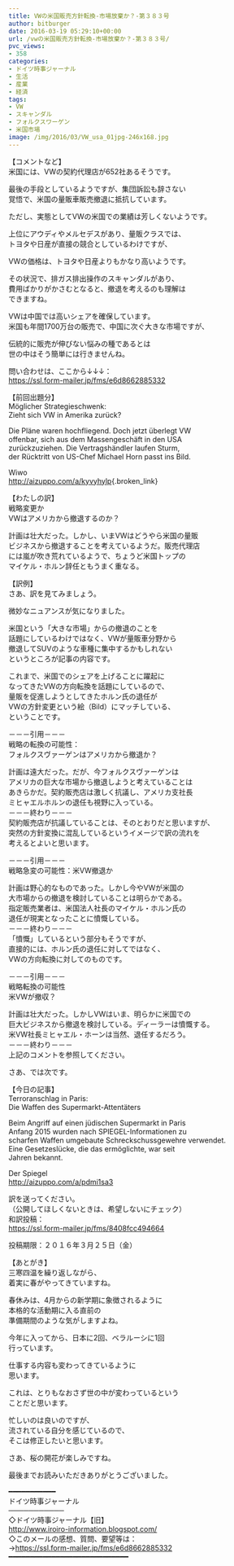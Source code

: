 ```yaml
---
title: VWの米国販売方針転換-市場放棄か？-第３８３号
author: bitburger
date: 2016-03-19 05:29:10+00:00
url: /vwの米国販売方針転換-市場放棄か？-第３８３号/
pvc_views:
- 358
categories:
- ドイツ時事ジャーナル
- 生活
- 産業
- 経済
tags:
- VW
- スキャンダル
- フォルクスワーゲン
- 米国市場
image: /img/2016/03/VW_usa_01jpg-246x168.jpg
---
```

【コメントなど】  
米国には、VWの契約代理店が652社あるそうです。  
  
最後の手段としているようですが、集団訴訟も辞さない  
覚悟で、米国の量販車販売撤退に抵抗しています。  
  
ただし、実態としてVWの米国での業績は芳しくないようです。  
  
上位にアウディやメルセデスがあり、量販クラスでは、  
トヨタや日産が直接の競合としているわけですが、  
  
VWの価格は、トヨタや日産よりもかなり高いようです。  
  
その状況で、排ガス排出操作のスキャンダルがあり、  
費用ばかりがかさむとなると、撤退を考えるのも理解は  
できますね。  
  
VWは中国では高いシェアを確保しています。  
米国も年間1700万台の販売で、中国に次ぐ大きな市場ですが、  
  
伝統的に販売が伸びない悩みの種であるとは  
世の中はそう簡単には行きませんね。  
  
  
問い合わせは、ここから↓↓↓：  
<https://ssl.form-mailer.jp/fms/e6d8662885332>  
  
  
【前回出題分】  
Möglicher Strategieschwenk:  
Zieht sich VW in Amerika zurück?  
  
Die Pläne waren hochfliegend. Doch jetzt überlegt VW  
offenbar, sich aus dem Massengeschäft in den USA  
zurückzuziehen. Die Vertragshändler laufen Sturm,  
der Rücktritt von US-Chef Michael Horn passt ins Bild.  
  
Wiwo  
<http://aizuppo.com/a/kyvyhylp>{.broken_link}  
  
【わたしの訳】  
戦略変更か  
VWはアメリカから撤退するのか？  
  
計画は壮大だった。しかし、いまVWはどうやら米国の量販  
ビジネスから撤退することを考えているようだ。販売代理店  
には嵐が吹き荒れているようで、ちょうど米国トップの  
マイケル・ホルン辞任ともうまく重なる。  
  
  
【訳例】  
さあ、訳を見てみましょう。  
  
微妙なニュアンスが気になりました。  
  
米国という「大きな市場」からの撤退のことを  
話題にしているわけではなく、VWが量販車分野から  
撤退してSUVのような車種に集中するかもしれない  
というところが記事の内容です。  
  
これまで、米国でのシェアを上げることに躍起に  
なってきたVWの方向転換を話題にしているので、  
量販を促進しようとしてきたホルン氏の退任が  
VWの方針変更という絵（Bild）にマッチしている、  
ということです。  
  
－－－引用－－－  
戦略の転換の可能性：  
フォルクスヴァーゲンはアメリカから撤退か？  
  
計画は遠大だった。だが、今フォルクスヴァーゲンは  
アメリカの巨大な市場から撤退しようと考えていることは  
あきらかだ。契約販売店は激しく抗議し、アメリカ支社長  
ミヒャエルホルンの退任も視野に入っている。  
－－－終わり－－－  
契約販売店が抗議していることは、そのとおりだと思いますが、  
突然の方針変換に混乱しているというイメージで訳の流れを  
考えるとよいと思います。  
  
  
－－－引用－－－  
戦略急変の可能性：米VW撤退か  
  
計画は野心的なものであった。しかし今やVWが米国の  
大市場からの撤退を検討していることは明らかである。  
指定販売業者は、米国法人社長のマイケル・ホルン氏の  
退任が現実となったことに憤慨している。  
－－－終わり－－－  
「憤慨」しているという部分もそうですが、  
直接的には、ホルン氏の退任に対してではなく、  
VWの方向転換に対してのものです。  
  
  
－－－引用－－－  
戦略転換の可能性  
米VWが撤収？  
  
計画は壮大だった。しかしVWはいま、明らかに米国での  
巨大ビジネスから撤退を検討している。ディーラーは憤慨する。  
米VW社長ミヒャエル・ホーンは当然、退任するだろう。  
－－－終わり－－－  
上記のコメントを参照してください。  
  
  
さあ、では次です。  
  
【今日の記事】  
Terroranschlag in Paris:  
Die Waffen des Supermarkt-Attentäters  
  
Beim Angriff auf einen jüdischen Supermarkt in Paris  
Anfang 2015 wurden nach SPIEGEL-Informationen zu  
scharfen Waffen umgebaute Schreckschussgewehre verwendet.  
Eine Gesetzeslücke, die das ermöglichte, war seit  
Jahren bekannt.  
  
Der Spiegel  
<http://aizuppo.com/a/pdmi1sa3>  
  
訳を送ってください。  
（公開してほしくないときは、希望しないにチェック）  
和訳投稿：  
 <https://ssl.form-mailer.jp/fms/8408fcc494664>  
  
投稿期限：２０１６年３月２５日（金）  
  
【あとがき】  
三寒四温を繰り返しながら、  
着実に春がやってきていますね。  
  
春休みは、4月からの新学期に象徴されるように  
本格的な活動期に入る直前の  
準備期間のような気がしますよね。  
  
今年に入ってから、日本に2回、ベラルーシに1回  
行っています。  
  
仕事する内容も変わってきているように  
思います。  
  
これは、とりもなおさず世の中が変わっているという  
ことだと思います。  
  
忙しいのは良いのですが、  
流されている自分を感じているので、  
そこは修正したいと思います。  
  
さあ、桜の開花が楽しみですね。  
  
  
最後までお読みいただきありがとうございました。  
  
  
━━━━━━━━━━━  
ドイツ時事ジャーナル  
───────────  
◇ドイツ時事ジャーナル【旧】  
<http://www.iroiro-information.blogspot.com/>  
◇このメールの感想、質問、要望等は：  
-><https://ssl.form-mailer.jp/fms/e6d8662885332>  
━━━━━━━━━━━━━━━━━━━━━━━━━━━━